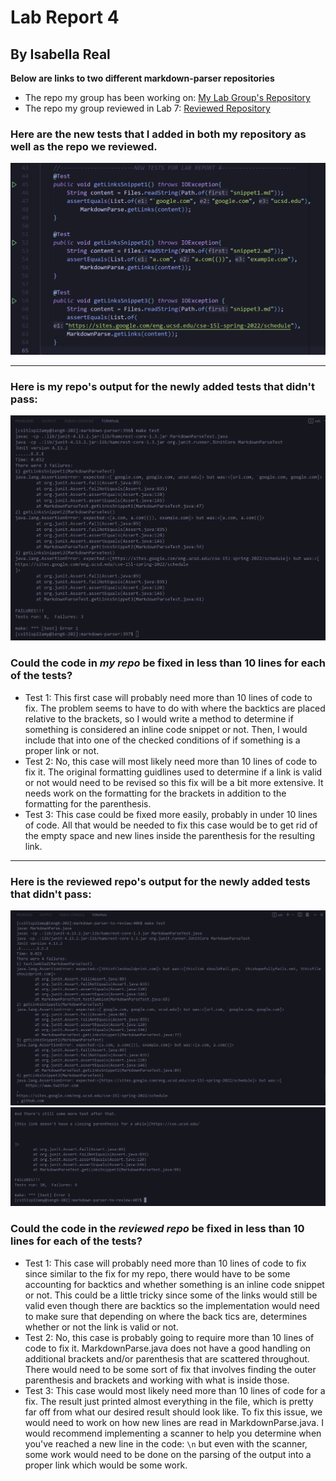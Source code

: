 # Lab Report 4
## By Isabella Real

**Below are links to two different markdown-parser repositories**
- The repo my group has been working on:
[My Lab Group's Repository](https://github.com/BellaReal/markdown-parser)
- The repo my group reviewed in Lab 7:
[Reviewed Repository](https://github.com/tcarman/markdown-parser)

### Here are the new tests that I added in both my repository as well as the repo we reviewed.
![Tests Added](new-tests-for-lab-report-4.png)

---

### Here is my repo's output for the newly added tests that didn't pass:
![My own repo's output](own-repository-output-for-new-tests.png)

### Could the code in *my repo* be fixed in less than 10 lines for each of the tests?
- Test 1: This first case will probably need more than 10 lines of code to fix.  The problem seems to have to do with where the backtics are placed relative to the brackets, so I would write a method to determine if something is considered an inline code snippet or not.  Then, I would include that into one of the checked conditions of if something is a proper link or not.
- Test 2: No, this case will most likely need more than 10 lines of code to fix it.  The original formatting guidlines used to determine if a link is valid or not would need to be revised so this fix will be a bit more extensive.  It needs work on the formatting for the brackets in addition to the formatting for the parenthesis.
- Test 3: This case could be fixed more easily, probably in under 10 lines of code.  All that would be needed to fix this case would be to get rid of the empty space and new lines inside the parenthesis for the resulting link.

---

### Here is the reviewed repo's output for the newly added tests that didn't pass:
![Reviewed repo's output](reviewed-repository-output-for-new-tests1.png)
![Reviewed repo's output](reviewed-repository-output-for-new-tests2.png)


### Could the code in the *reviewed repo* be fixed in less than 10 lines for each of the tests?
- Test 1: This case will probably need more than 10 lines of code to fix since similar to the fix for my repo, there would have to be some accounting for backtics and whether something is an inline code snippet or not.  This could be a little tricky since some of the links would still be valid even though there are backtics so the implementation would need to make sure that depending on where the back tics are, determines whether or not the link is valid or not.
- Test 2: No, this case is probably going to require more than 10 lines of code to fix it.  MarkdownParse.java does not have a good handling on additional brackets and/or parenthesis that are scattered throughout.  There would need to be some sort of fix that involves finding the outer parenthesis and brackets and working with what is inside those.
- Test 3: This case would most likely need more than 10 lines of code for a fix.  The result just printed almost everything in the file, which is pretty far off from what our desired result should look like.  To fix this issue, we would need to work on how new lines are read in MarkdownParse.java.  I would recommend implementing a scanner to help you determine when you've reached a new line in the code: `\n` but even with the scanner, some work would need to be done on the parsing of the output into a proper link which would be some work.
